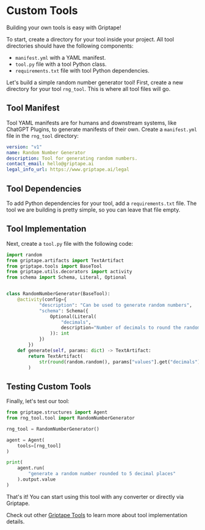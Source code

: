 # Custom Tools

Building your own tools is easy with Griptape!

To start, create a directory for your tool inside your project. All tool directories should have the following components:

* `manifest.yml` with a YAML manifest.
* `tool.py` file with a tool Python class.
* `requirements.txt` file with tool Python dependencies.

Let's build a simple random number generator tool! First, create a new directory for your tool `rng_tool`. This is where all tool files will go.

## Tool Manifest

Tool YAML manifests are for humans and downstream systems, like ChatGPT Plugins, to generate manifests of their own. Create a `manifest.yml` file in the `rng_tool` directory:

```yaml
version: "v1"
name: Random Number Generator
description: Tool for generating random numbers.
contact_email: hello@griptape.ai
legal_info_url: https://www.griptape.ai/legal
```

## Tool Dependencies

To add Python dependencies for your tool, add a `requirements.txt` file. The tool we are building is pretty simple, so you can leave that file empty.

## Tool Implementation

Next, create a `tool.py` file with the following code:

```python
import random
from griptape.artifacts import TextArtifact
from griptape.tools import BaseTool
from griptape.utils.decorators import activity
from schema import Schema, Literal, Optional


class RandomNumberGenerator(BaseTool):
    @activity(config={
            "description": "Can be used to generate random numbers",
            "schema": Schema({
                Optional(Literal(
                    "decimals",
                    description="Number of decimals to round the random number to"
                )): int
            })
        })
    def generate(self, params: dict) -> TextArtifact:
        return TextArtifact(
            str(round(random.random(), params["values"].get("decimals")))
        )
```

## Testing Custom Tools

Finally, let's test our tool:

```python
from griptape.structures import Agent
from rng_tool.tool import RandomNumberGenerator

rng_tool = RandomNumberGenerator()

agent = Agent(
    tools=[rng_tool]
)

print(
    agent.run(
        "generate a random number rounded to 5 decimal places"
    ).output.value
)

```

That's it! You can start using this tool with any converter or directly via Griptape.

Check out other [Griptape Tools](https://github.com/griptape-ai/griptape/tree/main/griptape/tools) to learn more about tool implementation details.
